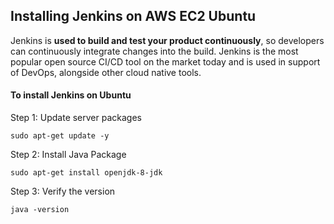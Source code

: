 ## Installing Jenkins on AWS EC2 Ubuntu

Jenkins is **used to build and test your product continuously**, so developers can continuously integrate changes into the build. Jenkins is the most popular open source CI/CD tool on the market today and is used in support of DevOps, alongside other cloud native tools.

#### To install Jenkins on Ubuntu

Step 1: Update server packages

```
sudo apt-get update -y
```

Step 2: Install Java Package

```
sudo apt-get install openjdk-8-jdk
```

Step 3: Verify the version

```
java -version
```

